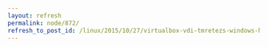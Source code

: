 ```yaml
---
layout: refresh
permalink: node/872/
refresh_to_post_id: /linux/2015/10/27/virtualbox-vdi-tmretezs-windows-host-linux-guest-using-lvm-and-xfs
---
```

